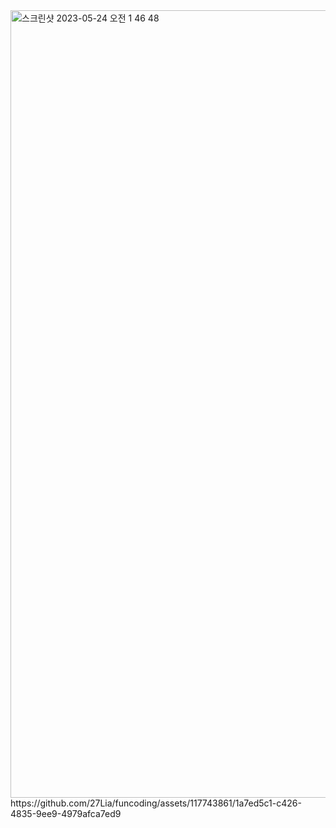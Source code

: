 <img width="1260" alt="스크린샷 2023-05-24 오전 1 46 48" src="https://github.com/27Lia/funcoding/assets/117743861/c718919b-5759-4969-8776-978283261b1e">
https://github.com/27Lia/funcoding/assets/117743861/1a7ed5c1-c426-4835-9ee9-4979afca7ed9
